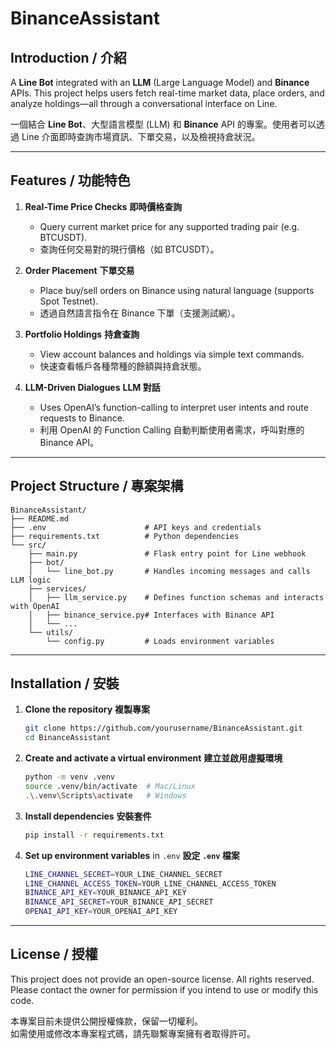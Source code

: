 # BinanceAssistant

## Introduction / 介紹

A **Line Bot** integrated with an **LLM** (Large Language Model) and **Binance** APIs. This project helps users fetch real-time market data, place orders, and analyze holdings—all through a conversational interface on Line.

一個結合 **Line Bot**、大型語言模型 (LLM) 和 **Binance** API 的專案。使用者可以透過 Line 介面即時查詢市場資訊、下單交易，以及檢視持倉狀況。

---

## Features / 功能特色

1. **Real-Time Price Checks**  **即時價格查詢**
   - Query current market price for any supported trading pair (e.g. BTCUSDT).
   - 查詢任何交易對的現行價格（如 BTCUSDT）。

2. **Order Placement**  **下單交易**
   - Place buy/sell orders on Binance using natural language (supports Spot Testnet).
   - 透過自然語言指令在 Binance 下單（支援測試網）。

3. **Portfolio Holdings**  **持倉查詢**
   - View account balances and holdings via simple text commands.
   - 快速查看帳戶各種幣種的餘額與持倉狀態。

4. **LLM-Driven Dialogues**  **LLM 對話**
   - Uses OpenAI’s function-calling to interpret user intents and route requests to Binance.
   - 利用 OpenAI 的 Function Calling 自動判斷使用者需求，呼叫對應的 Binance API。
   
---

## Project Structure / 專案架構

```plaintext
BinanceAssistant/
├── README.md
├── .env                      # API keys and credentials
├── requirements.txt          # Python dependencies
└── src/
    ├── main.py               # Flask entry point for Line webhook
    ├── bot/
    │   └── line_bot.py       # Handles incoming messages and calls LLM logic
    ├── services/
    │   ├── llm_service.py    # Defines function schemas and interacts with OpenAI
    │   ├── binance_service.py# Interfaces with Binance API
    │   └── ...
    └── utils/
        └── config.py         # Loads environment variables
```

---

## Installation / 安裝

1. **Clone the repository**  **複製專案** 
     ```bash
     git clone https://github.com/yourusername/BinanceAssistant.git
     cd BinanceAssistant
     ```

2. **Create and activate a virtual environment**  **建立並啟用虛擬環境**
     ```bash
     python -m venv .venv
     source .venv/bin/activate  # Mac/Linux
     .\.venv\Scripts\activate   # Windows
     ```

3. **Install dependencies**  **安裝套件**
     ```bash
     pip install -r requirements.txt
     ```

4. **Set up environment variables** in `.env`  **設定 `.env` 檔案**  
     ```bash
     LINE_CHANNEL_SECRET=YOUR_LINE_CHANNEL_SECRET
     LINE_CHANNEL_ACCESS_TOKEN=YOUR_LINE_CHANNEL_ACCESS_TOKEN
     BINANCE_API_KEY=YOUR_BINANCE_API_KEY
     BINANCE_API_SECRET=YOUR_BINANCE_API_SECRET
     OPENAI_API_KEY=YOUR_OPENAI_API_KEY
     ```

---

## License / 授權
 
  This project does not provide an open-source license. All rights reserved.  
  Please contact the owner for permission if you intend to use or modify this code.

  本專案目前未提供公開授權條款，保留一切權利。  
  如需使用或修改本專案程式碼，請先聯繫專案擁有者取得許可。
